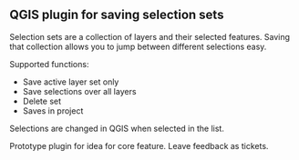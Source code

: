 QGIS plugin for saving selection sets
----

Selection sets are a collection of layers and their selected features. Saving that collection allows you to
jump between different selections easy.

Supported functions:

- Save active layer set only
- Save selections over all layers
- Delete set
- Saves in project

Selections are changed in QGIS when selected in the list.

Prototype plugin for idea for core feature.  Leave feedback as tickets.
